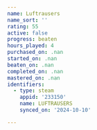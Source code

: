 ```yaml
---
name: Luftrausers
name_sort: ''
rating: 55
active: false
progress: beaten
hours_played: 4
purchased_on: .nan
started_on: .nan
beaten_on: .nan
completed_on: .nan
mastered_on: .nan
identifiers:
  - type: steam
    appid: '233150'
    name: LUFTRAUSERS
    synced_on: '2024-10-10'

---
```

